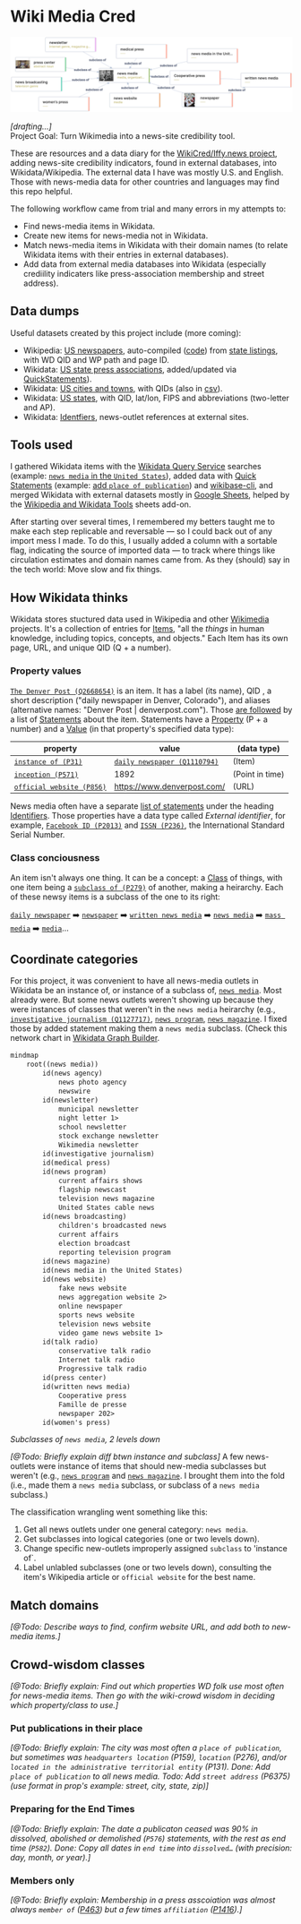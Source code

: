 # Wiki Media Cred
[![Metaphactory dataviz of news-media subclasses in Wikidata](img/metaphactory-news_media-trim.png)](https://wikidata.metaphacts.com/resource/wd:Q1193236)






*[drafting…]*  
Project Goal: Turn Wikimedia into a news-site credibility tool.

These are resources and a data diary for the <a href="https://misinfocon.com/turning-wikimedia-into-a-news-site-credibility-tool-422dbf28fdec">WikiCred/Iffy.news project</a>, adding news-site credibility indicators, found in external databases, into Wikidata/Wikipedia. The external data I have was mostly U.S. and English. Those with news-media data for other countries and languages may find this repo helpful.

The following workflow came from trial and many errors in my attempts to:
* Find news-media items in Wikidata.
* Create new items for news-media not in Wikidata.
* Match news-media items in Wikidata with their domain names (to relate Wikidata items with their entries in external databases).  
* Add data from external media databases into Wikidata (especially crediility indicaters like press-association membership and street address).

## Data dumps
Useful datasets created by this project include (more coming):
* Wikipedia: [US newspapers](https://github.com/hearvox/wiki-media-cred/blob/main/data/wikipedia-us-newspapers.tsv), auto-compiled ([code](https://github.com/hearvox/wiki-media-cred/blob/main/code/wikipedia-us-newspapers.php)) from [state listings](https://en.wikipedia.org/wiki/Category:Lists_of_newspapers_published_in_the_United_States_by_state), with WD QID and WP path and page ID.
* Wikidata: [US state press associations](https://github.com/hearvox/wiki-media-cred/blob/main/data/wd-press-assoc.tsv), added/updated via [QuickStatements](https://github.com/hearvox/wiki-media-cred/blob/main/code/wd-press-assoc-qs.sql)).
* Wikidata: [US cities and towns](https://github.com/hearvox/wiki-media-cred/blob/main/data/wikidata-us-cities.tsv), with QIDs (also in [csv](https://github.com/hearvox/wiki-media-cred/blob/main/data/wikidata-us-cities.csv)).
* Wikidata: [US states](https://github.com/hearvox/wiki-media-cred/blob/main/data/wikidata-us-states.tsv), with QID, lat/lon, FIPS and abbreviations (two-letter and AP).
* Wikidata: [Identfiers](/Topics/Identifers.md), news-outlet references at external sites.

## Tools used
I gathered Wikidata items with the [Wikidata Query Service](https://query.wikidata.org/) searches (example: [`news media` in the `United States`](https://w.wiki/6k32)), added data with [Quick Statements](https://quickstatements.toolforge.org/#/) (example: [add `place of publication`](https://quickstatements.toolforge.org/#/batch/128928)) and [wikibase-cli](https://github.com/maxlath/wikibase-cli), and merged Wikidata with external datasets mostly in [Google Sheets](https://docs.google.com/spreadsheets/d/1iriRBIkiE2dyhoT1ZWCVGcHhAWvdXZTA_1hBIF-_B5A/edit#gid=266534370), helped by the [Wikipedia and Wikidata Tools](https://workspace.google.com/marketplace/app/wikipedia_and_wikidata_tools/595109124715) sheets add-on.

After starting over several times, I remembered my betters taught me to make each step replicable and reversable — so I could back out of any import mess I made. To do this, I usually added a column with a sortable flag, indicating the source of imported data — to track where things like circulation estimates and domain names came from. As they (should) say in the tech world: Move slow and fix things.

## How Wikidata thinks
Wikidata stores stuctured data used in Wikipedia and other [Wikimedia](https://www.wikimedia.org/) projects. It's a collection of entries for [Items](https://www.wikidata.org/wiki/Help:Items), "all the *things* in human knowledge, including topics, concepts, and objects." Each Item has its own page, URL, and unique QID (Q + a number).

### Property values
[`The Denver Post (Q2668654)`](https://www.wikidata.org/wiki/Q2668654) is an item. It has a label (its name), QID , a short description ("daily newspaper in Denver, Colorado"), and aliases (alternative names: "Denver Post | denverpost.com"). Those [are followed](https://www.wikidata.org/wiki/Q2668654#claims) by a list of [Statements](https://www.wikidata.org/wiki/Help:Statements) about the item. Statements have a [Property](https://www.wikidata.org/wiki/Help:Properties) (P + a number) and a [Value](https://www.wikidata.org/wiki/Help:Statements#Values) (in that property's specified data type):

| property | value | (data type) |
| ------------- | ------------- |  ------------- |
| [`instance of (P31)`](https://www.wikidata.org/wiki/Property:P31)  | [`daily newspaper (Q1110794)`](https://www.wikidata.org/wiki/Q1110794) | (Item) |
| [`inception (P571)`](https://www.wikidata.org/wiki/Property:P571)  | 1892 |  (Point in time) |
| [`official website (P856)`](https://www.wikidata.org/wiki/Property:P856) | https://www.denverpost.com/ | (URL) |

News media often have a separate [list of statements](https://www.wikidata.org/wiki/Q2668654#identifiers) under the heading [Identifiers](https://www.wikidata.org/wiki/Q2668654#identifiers). Those properties have a data type called *External identifier*, for example, [`Facebook ID (P2013)`](https://www.wikidata.org/wiki/Property:P2013) and [`ISSN (P236)`](https://www.wikidata.org/wiki/Property:P236), the International Standard Serial Number.

### Class conciousness
An item isn't always one thing. It can be a concept: a [Class](https://www.wikidata.org/wiki/User:TomT0m/Classification) of things, with one item being a [`subclass of (P279)`](https://www.wikidata.org/wiki/Property:P279) of another, making a heirarchy. Each of these newsy items is a subclass of the one to its right:

[`daily newspaper`](https://www.wikidata.org/wiki/Q1110794) :arrow_right: [`newspaper`](https://www.wikidata.org/wiki/Q11032) :arrow_right: [`written news media`](https://www.wikidata.org/wiki/Q17172633) :arrow_right: [`news media`](https://www.wikidata.org/wiki/Q1193236) :arrow_right: [`mass media`](https://www.wikidata.org/wiki/Q11033) :arrow_right: [`media`](https://www.wikidata.org/wiki/Q340169)…

## Coordinate categories
For this project, it was convenient to have all news-media outlets in Wikidata be an instance of, or instance of a subclass of, [`news media`](https://www.wikidata.org/wiki/Q1193236). Most already were. But some news outlets weren't showing up because they were instances of classes that weren't in the `news media` heirarchy (e.g., [`investigative journalism (Q1127717)`](https://www.wikidata.org/wiki/Q1127717), [`news program`](https://www.wikidata.org/wiki/Q1358344), [`news magazine`](https://www.wikidata.org/wiki/Q1684600). I fixed those by added statement making them a `news media` subclass. (Check this network chart in [Wikidata Graph Builder](https://angryloki.github.io/wikidata-graph-builder/?item=Q1193236&property=P279&mode=reverse&sc_color=%231c5ec3c4&sc_width=5).
```mermaid
mindmap
	root((news media))
		id(news agency)
			news photo agency
			newswire
		id(newsletter)
			municipal newsletter
			night letter 1>
			school newsletter
			stock exchange newsletter
			Wikimedia newsletter
		id(investigative journalism)	
		id(medical press)	
		id(news program)	
			current affairs shows
			flagship newscast
			television news magazine
			United States cable news
		id(news broadcasting)	
			children's broadcasted news
			current affairs
			election broadcast
			reporting television program
		id(news magazine)
		id(news media in the United States)
		id(news website)
			fake news website
			news aggregation website 2>
			online newspaper
			sports news website
			television news website
			video game news website 1>
		id(talk radio)
			conservative talk radio
			Internet talk radio
			Progressive talk radio
		id(press center)	
		id(written news media)
			Cooperative press
			Famille de presse
			newspaper 202>
		id(women's press)
```
*Subclasses of `news media`, 2 levels down*

*[@Todo: Briefly explain diff btwn instance and subclass]* A few news-outlets were instance of items that should new-media subclasses but weren't (e.g., [`news program`](https://www.wikidata.org/wiki/Q1358344) and  [`news magazine`](https://www.wikidata.org/wiki/Q1684600). I brought them into the fold (i.e., made them a `news media` subclass, or subclass of a `news media` subclass.)

The classification wrangling went something like this:
1. Get all news outlets under one general category: `news media`.
2. Get subclasses into logical categories (one or two levels down).
3. Change specific new-outlets improperly assigned `subclass` to 'instance of`.
4. Label unlabled subclasses (one or two levels down), consulting the item's Wikipedia article or `official website` for the best name.

## Match domains
*[@Todo: Describe ways to find, confirm website URL, and add both to new-media items.]*

## Crowd-wisdom classes
*[@Todo: Briefly explain: Find out which properties WD folk use most often for news-media items. Then go with the wiki-crowd wisdom in deciding which property/class to use.]*

### Put publications in their place
*[@Todo: Briefly explain: The city was most often a `place of publication`, but sometimes was `headquarters location` (P159), `location` (P276), and/or `located in the administrative territorial entity` (P131). Done: Add `place of publication` to all news media. Todo: Add `street address` (P6375) (use format in prop's example: street, city, state, zip)]*

### Preparing for the End Times
*[@Todo: Briefly explain: The date a publicaton ceased was 90% in dissolved, abolished or demolished (`P576`) statements, with the rest as end time (`P582`). Done: Copy all dates in `end time` into `dissolved…` (with precision: day, month, or year).]*

### Members only
*[@Todo: Briefly explain: Membership in a press asscoiation was almost always `member of` ([P463](https://www.wikidata.org/wiki/Property:P463)) but a few times `affiliation` ([P1416](https://www.wikidata.org/wiki/Property:P1416)).]*





<!--
The [Wikidata Query Service](https://query.wikidata.org/) searches Wikidata using the [SPARQL](https://www.wikidata.org/wiki/Wikidata:SPARQL_query_service/Wikidata_Query_Help) language. Queries must be effecient because its searches timesout in 60 seconds.

LABEL ([`Q`]((https://www.wikidata.org/wiki/Q))
*class* ([`Q`]((https://www.wikidata.org/wiki/Q))  
*property* ([`P`](https://www.wikidata.org/wiki/Property:P))

member of:
Institute for Nonprofit News (Q6060703)
Local Independent Online News (LION) Publishers (Q104172660)
example:
The Beacon
https://www.wikidata.org/wiki/Q104880644


https://statesnewsroom.com/newsrooms/

Inter American Press Association ([`Q1626261`](https://www.wikidata.org/wiki/Property:P463)) ([SPARQL](https://query.wikidata.org/#SELECT%20DISTINCT%20%3Fitem%20%3FitemLabel%20%3Fmember%20%3FmemberLabel%20%3Faffil%20%3FaffilLabel%0AWHERE%20%7B%0A%20%20%7B%3Fitem%20wdt%3AP1416%7Cwdt%3AP463%20wd%3AQ1626261%20.%7D%0A%20%20OPTIONAL%20%7B%3Fitem%20wdt%3AP463%20%3Fmember%20.%7D%0A%20%20OPTIONAL%20%7B%3Fitem%20wdt%3AP1416%20%3Faffil%20.%7D%0A%20%20SERVICE%20wikibase%3Alabel%20%7B%20bd%3AserviceParam%20wikibase%3Alanguage%20%22%5BAUTO_LANGUAGE%5D%2Cen%22.%20%7D%0A%7D%0AORDER%20BY%20ASC%28%3FitemLabel%29%20LIMIT%2040000))

*place of publication* ([`P291`](https://www.wikidata.org/wiki/Property:P291))

In SPARQL: [`{?item wdt:P31/wdt:P279* wd:Q1193236 .}`](https://query.wikidata.org/#SELECT%20DISTINCT%20%3Fitem%20%3FitemLabel%20%3FitemDescription%20%3FitemAltLabel%0AWHERE%20%7B%0A%20%20%7B%3Fitem%20wdt%3AP31%2Fwdt%3AP279%2a%20wd%3AQ1193236%20.%7D%0A%20%20SERVICE%20wikibase%3Alabel%20%7B%20bd%3AserviceParam%20wikibase%3Alanguage%20%22%5BAUTO_LANGUAGE%5D%2Cen%22.%20%7D%0A%20%20%3Fitem%20rdfs%3Alabel%20%3FitemLabel%20.%0A%7D%0AORDER%20BY%20ASC%28%3FitemLabel%29%20LIMIT%20250000))
-->

